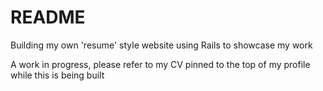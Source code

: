 # README

Building my own 'resume' style website using Rails to showcase my work

A work in progress, please refer to my CV pinned to the top of my profile while this is being built
